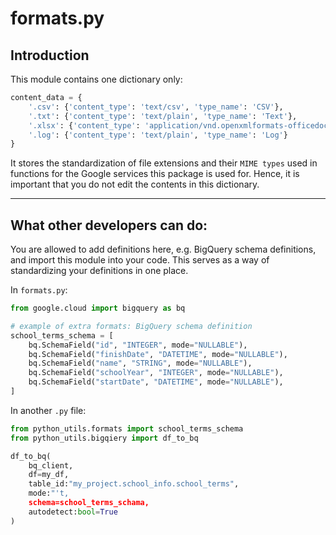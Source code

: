 # formats.py

## Introduction

This module contains one dictionary only:

```py
content_data = {
	'.csv': {'content_type': 'text/csv', 'type_name': 'CSV'},
	'.txt': {'content_type': 'text/plain', 'type_name': 'Text'},
	'.xlsx': {'content_type': 'application/vnd.openxmlformats-officedocument.spreadsheetml.sheet', 'type_name': 'Excel'},
	'.log': {'content_type': 'text/plain', 'type_name': 'Log'}
}
```

It stores the standardization of file extensions and their `MIME types` used in functions for the Google services this package is used for. Hence, it is important that you do not edit the contents in this dictionary.

---

## What other developers can do:

You are allowed to add definitions here, e.g. BigQuery schema definitions, and import this module into your code. This serves as a way of standardizing your definitions in one place.

In `formats.py`:

```py
from google.cloud import bigquery as bq

# example of extra formats: BigQuery schema definition
school_terms_schema = [
	bq.SchemaField("id", "INTEGER", mode="NULLABLE"),
	bq.SchemaField("finishDate", "DATETIME", mode="NULLABLE"),
	bq.SchemaField("name", "STRING", mode="NULLABLE"),
	bq.SchemaField("schoolYear", "INTEGER", mode="NULLABLE"),
	bq.SchemaField("startDate", "DATETIME", mode="NULLABLE"),
]
```

In another `.py` file:

```py
from python_utils.formats import school_terms_schema
from python_utils.bigqiery import df_to_bq

df_to_bq(
	bq_client,
	df=my_df,
	table_id:"my_project.school_info.school_terms",
	mode:"'t,
	schema=school_terms_schama,
	autodetect:bool=True
)
```

